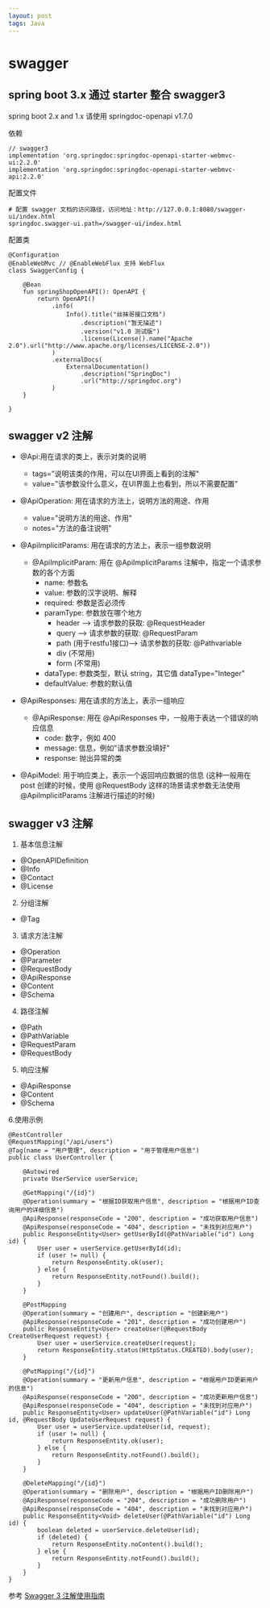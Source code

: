 ```yaml
---
layout: post
tags: Java
---
```


# swagger

## spring boot 3.x 通过 starter 整合 swagger3

spring boot 2.x and 1.x 请使用 springdoc-openapi v1.7.0

依赖

```
// swagger3
implementation 'org.springdoc:springdoc-openapi-starter-webmvc-ui:2.2.0'
implementation 'org.springdoc:springdoc-openapi-starter-webmvc-api:2.2.0'
```

配置文件

```
# 配置 swagger 文档的访问路径，访问地址：http://127.0.0.1:8080/swagger-ui/index.html
springdoc.swagger-ui.path=/swagger-ui/index.html
```

配置类

```
@Configuration
@EnableWebMvc // @EnableWebFlux 支持 WebFlux
class SwaggerConfig {

    @Bean
    fun springShopOpenAPI(): OpenAPI {
        return OpenAPI()
            .info(
                Info().title("丝袜哥接口文档")
                    .description("暂无描述")
                    .version("v1.0 测试版")
                    .license(License().name("Apache 2.0").url("http://www.apache.org/licenses/LICENSE-2.0"))
            )
            .externalDocs(
                ExternalDocumentation()
                    .description("SpringDoc")
                    .url("http://springdoc.org")
            )
    }

}
```

## swagger v2 注解

- @Api:用在请求的类上，表示对类的说明
  - tags="说明该类的作用，可以在UI界面上看到的注解"
  - value="该参数没什么意义，在UI界面上也看到，所以不需要配置"
  
- @ApiOperation: 用在请求的方法上，说明方法的用途、作用
  - value="说明方法的用途、作用"
  - notes="方法的备注说明"

- @ApiImplicitParams: 用在请求的方法上，表示一组参数说明
  - @ApiImplicitParam: 用在 @ApiImplicitParams 注解中，指定一个请求参数的各个方面
    - name: 参数名
    - value: 参数的汉字说明、解释
    - required: 参数是否必须传
    - paramType: 参数放在哪个地方
      - header --> 请求参数的获取: @RequestHeader
      - query --> 请求参数的获取: @RequestParam
      - path (用于restfu1接口)--> 请求参数的获取: @Pathvariable
      - div (不常用)
      - form (不常用)
    - dataType: 参数类型，默认 string，其它值 dataType="Integer"
	- defaultValue: 参数的默认值

- @ApiResponses: 用在请求的方法上，表示一组响应
  - @ApiResponse: 用在 @ApiResponses 中，一般用于表达一个错误的响应信息
    - code: 数字，例如 400
    - message: 信息，例如"请求参数没填好"
    - response: 抛出异常的类
	
- @ApiModel: 用于响应类上，表示一个返回响应数据的信息 (这种一般用在 post 创建的时候，使用 @RequestBody 这样的场景请求参数无法使用 @ApiImplicitParams 注解进行描述的时候)

## swagger v3 注解

1. 基本信息注解
  - @OpenAPIDefinition
  - @Info
  - @Contact
  - @License
  
2. 分组注解
  - @Tag
  
3. 请求方法注解
  - @Operation
  - @Parameter
  - @RequestBody
  - @ApiResponse
  - @Content
  - @Schema
  
4. 路径注解
  - @Path
  - @PathVariable
  - @RequestParam
  - @RequestBody
  
5. 响应注解
  - @ApiResponse
  - @Content
  - @Schema
  
6.使用示例

```
@RestController
@RequestMapping("/api/users")
@Tag(name = "用户管理", description = "用于管理用户信息")
public class UserController {

    @Autowired
    private UserService userService;

    @GetMapping("/{id}")
    @Operation(summary = "根据ID获取用户信息", description = "根据用户ID查询用户的详细信息")
    @ApiResponse(responseCode = "200", description = "成功获取用户信息")
    @ApiResponse(responseCode = "404", description = "未找到对应用户")
    public ResponseEntity<User> getUserById(@PathVariable("id") Long id) {
        User user = userService.getUserById(id);
        if (user != null) {
            return ResponseEntity.ok(user);
        } else {
            return ResponseEntity.notFound().build();
        }
    }

    @PostMapping
    @Operation(summary = "创建用户", description = "创建新用户")
    @ApiResponse(responseCode = "201", description = "成功创建用户")
    public ResponseEntity<User> createUser(@RequestBody CreateUserRequest request) {
        User user = userService.createUser(request);
        return ResponseEntity.status(HttpStatus.CREATED).body(user);
    }

    @PutMapping("/{id}")
    @Operation(summary = "更新用户信息", description = "根据用户ID更新用户的信息")
    @ApiResponse(responseCode = "200", description = "成功更新用户信息")
    @ApiResponse(responseCode = "404", description = "未找到对应用户")
    public ResponseEntity<User> updateUser(@PathVariable("id") Long id, @RequestBody UpdateUserRequest request) {
        User user = userService.updateUser(id, request);
        if (user != null) {
            return ResponseEntity.ok(user);
        } else {
            return ResponseEntity.notFound().build();
        }
    }

    @DeleteMapping("/{id}")
    @Operation(summary = "删除用户", description = "根据用户ID删除用户")
    @ApiResponse(responseCode = "204", description = "成功删除用户")
    @ApiResponse(responseCode = "404", description = "未找到对应用户")
    public ResponseEntity<Void> deleteUser(@PathVariable("id") Long id) {
        boolean deleted = userService.deleteUser(id);
        if (deleted) {
            return ResponseEntity.noContent().build();
        } else {
            return ResponseEntity.notFound().build();
        }
    }
}
```

参考 [Swagger 3 注解使用指南](https://blog.csdn.net/qq_52774158/article/details/131081371)

